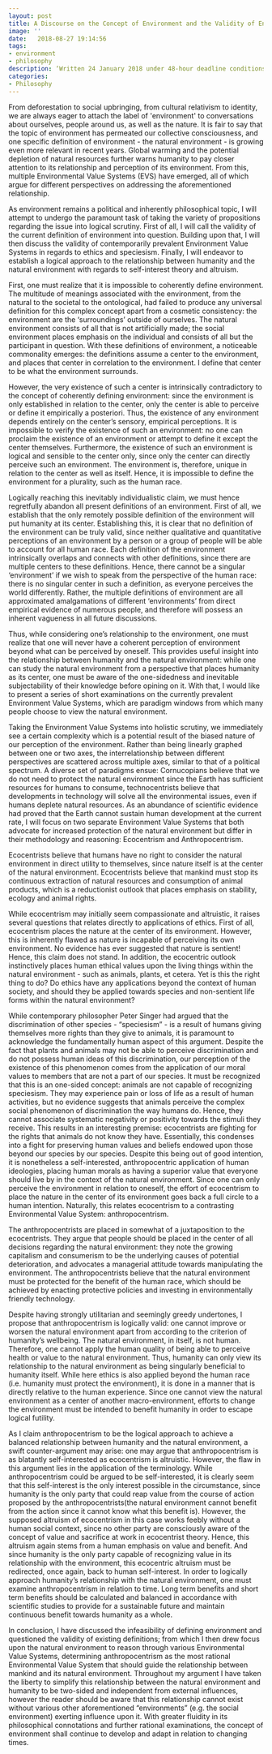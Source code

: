 ```yaml
---
layout: post
title: A Discourse on the Concept of Environment and the Validity of Environment Value Systems
image: ''
date:   2018-08-27 19:14:56
tags:
- environment
- philosophy
description: ‘Written 24 January 2018 under 48-hour deadline conditions’
categories:
- Philosophy
---
```

From deforestation to social upbringing, from cultural relativism to identity, we are always eager to attach the label of 'environment' to conversations about ourselves, people around us, as well as the nature. It is fair to say that the topic of environment has permeated our collective consciousness, and one specific definition of environment - the natural environment - is growing even more relevant in recent years. Global warming and the potential depletion of natural resources further warns humanity to pay closer attention to its relationship and perception of its environment. From this, multiple Environmental Value Systems (EVS) have emerged, all of which argue for different perspectives on addressing the aforementioned relationship. 

As environment remains a political and inherently philosophical topic, I will attempt to undergo the paramount task of taking the variety of propositions regarding the issue into logical scrutiny. First of all, I will call the validity of the current definition of environment into question. Building upon that, I will then discuss the validity of contemporarily prevalent Environment Value Systems in regards to ethics and speciesism. Finally, I will endeavor to establish a logical approach to the relationship between humanity and the natural environment with regards to self-interest theory and altruism.

First, one must realize that it is impossible to coherently define environment. The multitude of meanings associated with the environment, from the natural to the societal to the ontological, had failed to produce any universal definition for this complex concept apart from a cosmetic consistency: the environment are the ‘surroundings’ outside of ourselves. The natural environment consists of all that is not artificially made; the social environment places emphasis on the individual and consists of all but the participant in question. With these definitions of environment, a noticeable commonality emerges: the definitions assume a center to the environment, and places that center in correlation to the environment. I define that center to be what the environment surrounds. 

However, the very existence of such a center is intrinsically contradictory to the concept of coherently defining environment: since the environment is only established in relation to the center, only the center is able to perceive or define it empirically a posteriori. Thus, the existence of any environment depends entirely on the center’s sensory, empirical perceptions. It is impossible to verify the existence of such an environment: no one can proclaim the existence of an environment or attempt to define it except the center themselves. Furthermore, the existence of such an environment is logical and sensible to the center only, since only the center can directly perceive such an environment. The environment is, therefore, unique in relation to the center as well as itself. Hence, it is impossible to define the environment for a plurality, such as the human race. 

Logically reaching this inevitably individualistic claim, we must hence regretfully abandon all present definitions of an environment. First of all, we establish that the only remotely possible definition of the environment will put humanity at its center. Establishing this, it is clear that no definition of the environment can be truly valid, since neither qualitative and quantitative perceptions of an environment by a person or a group of people will be able to account for all human race. Each definition of the environment intrinsically overlaps and connects with other definitions, since there are multiple centers to these definitions. Hence, there cannot be a singular ‘environment’ if we wish to speak from the perspective of the human race: there is no singular center in such a definition, as everyone perceives the world differently. Rather, the multiple definitions of environment are all approximated amalgamations of different ‘environments’ from direct empirical evidence of numerous people, and therefore will possess an inherent vagueness in all future discussions. 

Thus, while considering one’s relationship to the environment, one must realize that one will never have a coherent perception of environment beyond what can be perceived by oneself. This provides useful insight into the relationship between humanity and the natural environment: while one can study the natural environment from a perspective that places humanity as its center, one must be aware of the one-sidedness and inevitable subjectability of their knowledge before opining on it. With that, I would like to present a series of short examinations on the currently prevalent Environment Value Systems, which are paradigm windows from which many people choose to view the natural environment. 

Taking the Environment Value Systems into holistic scrutiny, we immediately see a certain complexity which is a potential result of the biased nature of our perception of the environment. Rather than being linearly graphed between one or two axes, the interrelationship between different perspectives are scattered across multiple axes, similar to that of a political spectrum. A diverse set of paradigms ensue: Cornucopians believe that we do not need to protect the natural environment since the Earth has sufficient resources for humans to consume, technocentrists believe that developments in technology will solve all the environmental issues, even if humans deplete natural resources. As an abundance of scientific evidence had proved that the Earth cannot sustain human development at the current rate, I will focus on two separate Environment Value Systems that both advocate for increased protection of the natural environment but differ in their methodology and reasoning: Ecocentrism and Anthropocentrism.

Ecocentrists believe that humans have no right to consider the natural environment in direct utility to themselves, since nature itself is at the center of the natural environment. Ecocentrists believe that mankind must stop its continuous extraction of natural resources and consumption of animal products, which is a reductionist outlook that places emphasis on stability, ecology and animal rights. 

While ecocentrism may initially seem compassionate and altruistic, it raises several questions that relates directly to applications of ethics. First of all, ecocentrism places the nature at the center of its environment. However, this is inherently flawed as nature is incapable of perceiving its own environment. No evidence has ever suggested that nature is sentient! Hence, this claim does not stand. In addition, the ecocentric outlook instinctively places human ethical values upon the living things within the natural environment - such as animals, plants, et cetera. Yet is this the right thing to do? Do ethics have any applications beyond the context of human society, and should they be applied towards species and non-sentient life forms within the natural environment? 

While contemporary philosopher Peter Singer had argued that the discrimination of other species - “speciesism” - is a result of humans giving themselves more rights than they give to animals, it is paramount to acknowledge the fundamentally human aspect of this argument. Despite the fact that plants and animals may not be able to perceive discrimination and do not possess human ideas of this discrimination, our perception of the existence of this phenomenon comes from the application of our moral values to members that are not a part of our species. It must be recognized that this is an one-sided concept: animals are not capable of recognizing speciesism. They may experience pain or loss of life as a result of human activities, but no evidence suggests that animals perceive the complex social phenomenon of discrimination the way humans do. Hence, they cannot associate systematic negativity or positivity towards the stimuli they receive. This results in an interesting premise: ecocentrists are fighting for the rights that animals do not know they have. Essentially, this condenses into a fight for preserving human values and beliefs endowed upon those beyond our species by our species. Despite this being out of good intention, it is nonetheless a self-interested, anthropocentric application of human ideologies, placing human morals as having a superior value that everyone should live by in the context of the natural environment. Since one can only perceive the environment in relation to oneself, the effort of ecocentrism to place the nature in the center of its environment goes back a full circle to a human intention. Naturally, this relates ecocentrism to a contrasting Environmental Value System: anthropocentrism.

The anthropocentrists are placed in somewhat of a juxtaposition to the ecocentrists. They argue that people should be placed in the center of all decisions regarding the natural environment: they note the growing capitalism and consumerism to be the underlying causes of potential deterioration, and advocates a managerial attitude towards manipulating the environment. The anthropocentrists believe that the natural environment must be protected for the benefit of the human race, which should be achieved by enacting protective policies and investing in environmentally friendly technology. 

Despite having strongly utilitarian and seemingly greedy undertones, I propose that anthropocentrism is logically valid: one cannot improve or worsen the natural environment apart from according to the criterion of humanity’s wellbeing. The natural environment, in itself, is not human. Therefore, one cannot apply the human quality of being able to perceive health or value to the natural environment. Thus, humanity can only view its relationship to the natural environment as being singularly beneficial to humanity itself. While here ethics is also applied beyond the human race (i.e. humanity must protect the environment), it is done in a manner that is directly relative to the human experience. Since one cannot view the natural environment as a center of another macro-environment, efforts to change the environment must be intended to benefit humanity in order to escape logical futility.

As I claim anthropocentrism to be the logical approach to achieve a balanced relationship between humanity and the natural environment, a swift counter-argument may arise: one may argue that anthropocentrism is as blatantly self-interested as ecocentrism is altruistic. However, the flaw in this argument lies in the application of the terminology. While anthropocentrism could be argued to be self-interested, it is clearly seem that this self-interest is the only interest possible in the circumstance, since humanity is the only party that could reap value from the course of action proposed by the anthropocentrists(the natural environment cannot benefit from the action since it cannot know what this benefit is). However, the supposed altruism of ecocentrism in this case works feebly without a human social context, since no other party are consciously aware of the concept of value and sacrifice at work in ecocentrist theory. Hence, this altruism again stems from a human emphasis on value and benefit. And since humanity is the only party capable of recognizing value in its relationship with the environment, this ecocentric altruism must be redirected, once again, back to human self-interest. In order to logically approach humanity’s relationship with the natural environment, one must examine anthropocentrism in relation to time. Long term benefits and short term benefits should be calculated and balanced in accordance with scientific studies to provide for a sustainable future and maintain continuous benefit towards humanity as a whole.

In conclusion, I have discussed the infeasibility of defining environment and questioned the validity of existing definitions; from which I then drew focus upon the natural environment to reason through various Environmental Value Systems, determining anthropocentrism as the most rational Environmental Value System that should guide the relationship between mankind and its natural environment. Throughout my argument I have taken the liberty to simplify this relationship between the natural environment and humanity to be two-sided and independent from external influences, however the reader should be aware that this relationship cannot exist without various other aforementioned “environments” (e.g. the social environment) exerting influence upon it. With greater fluidity in its philosophical connotations and further rational examinations, the concept of environment shall continue to develop and adapt in relation to changing times.
